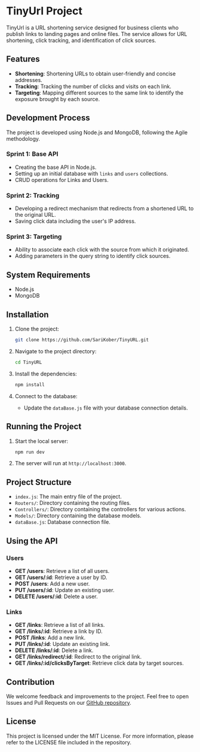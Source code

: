 # TinyUrl Project

TinyUrl is a URL shortening service designed for business clients who publish links to landing pages and online files. The service allows for URL shortening, click tracking, and identification of click sources.

## Features

- **Shortening**: Shortening URLs to obtain user-friendly and concise addresses.
- **Tracking**: Tracking the number of clicks and visits on each link.
- **Targeting**: Mapping different sources to the same link to identify the exposure brought by each source.

## Development Process

The project is developed using Node.js and MongoDB, following the Agile methodology.

### Sprint 1: Base API
- Creating the base API in Node.js.
- Setting up an initial database with `links` and `users` collections.
- CRUD operations for Links and Users.

### Sprint 2: Tracking
- Developing a redirect mechanism that redirects from a shortened URL to the original URL.
- Saving click data including the user's IP address.

### Sprint 3: Targeting
- Ability to associate each click with the source from which it originated.
- Adding parameters in the query string to identify click sources.

## System Requirements

- Node.js
- MongoDB

## Installation

1. Clone the project:

    ```sh
    git clone https://github.com/SariKober/TinyURL.git
    ```

2. Navigate to the project directory:

    ```sh
    cd TinyURL
    ```

3. Install the dependencies:

    ```sh
    npm install
    ```

4. Connect to the database:
    - Update the `dataBase.js` file with your database connection details.

## Running the Project

1. Start the local server:

    ```sh
    npm run dev
    ```

2. The server will run at `http://localhost:3000`.

## Project Structure

- `index.js`: The main entry file of the project.
- `Routers/`: Directory containing the routing files.
- `Controllers/`: Directory containing the controllers for various actions.
- `Models/`: Directory containing the database models.
- `dataBase.js`: Database connection file.

## Using the API

### Users

- **GET /users**: Retrieve a list of all users.
- **GET /users/:id**: Retrieve a user by ID.
- **POST /users**: Add a new user.
- **PUT /users/:id**: Update an existing user.
- **DELETE /users/:id**: Delete a user.

### Links

- **GET /links**: Retrieve a list of all links.
- **GET /links/:id**: Retrieve a link by ID.
- **POST /links**: Add a new link.
- **PUT /links/:id**: Update an existing link.
- **DELETE /links/:id**: Delete a link.
- **GET /links/redirect/:id**: Redirect to the original link.
- **GET /links/:id/clicksByTarget**: Retrieve click data by target sources.

## Contribution

We welcome feedback and improvements to the project. Feel free to open Issues and Pull Requests on our [GitHub repository](https://github.com/yourusername/tinyurl-project).

## License

This project is licensed under the MIT License. For more information, please refer to the LICENSE file included in the repository.
